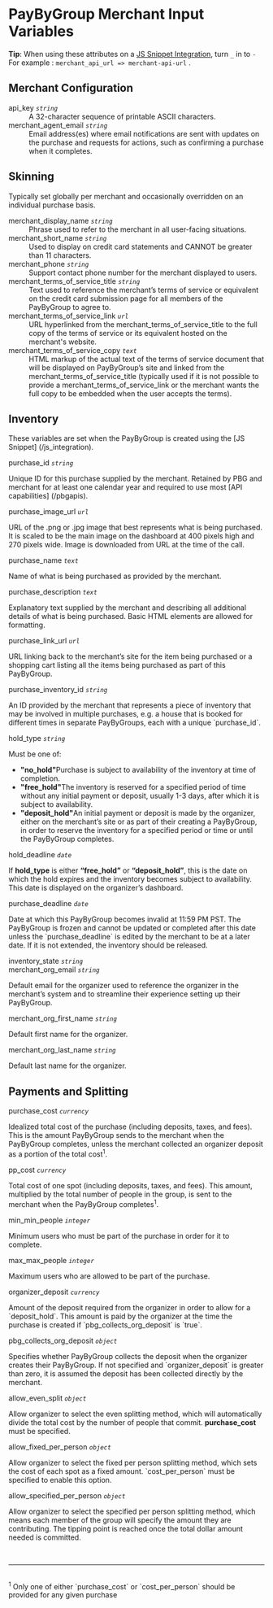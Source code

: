 # PayByGroup Merchant Input Variables
<div class="alert tip">
  <p><strong>Tip</strong>: When using these attributes on a <a href="/js_integration">JS Snippet Integration</a>, turn <code>_</code> in to <code>-</code><br>For example : <code>merchant_api_url => merchant-api-url</code> .</p>
</div>

## Merchant Configuration
<dl>
  <dt>api_key <code><i>string</i></code></dt>
  <dd>A 32-character sequence of printable ASCII characters.</dd>
 <!-- <dt>merchant_api_url <code><i>url</i></code></dt>
  <dd>Used to display on credit card statements and cannot be greater than 11 characters.</dd> -->
  <dt>merchant_agent_email <code><i>string</i></code></dt>
  <dd>Email address(es) where email notifications are sent with updates on the purchase and requests for actions, such as confirming a purchase when it completes.</dd>
</dl>

## Skinning
Typically set globally per merchant and occasionally overridden on an individual purchase basis.
<dl>
  <dt>merchant_display_name <code><i>string</i></code> </dt>
  <dd>Phrase used to refer to the merchant in all user-facing situations.</dd>
  <dt>merchant_short_name <code><i>string</i></code> </dt>
  <dd>Used to display on credit card statements and CANNOT be greater than 11 characters.</dd>
  <dt>merchant_phone <code><i>string</i></code> </dt>
  <dd>Support contact phone number for the merchant displayed to users.</dd>
  <dt>merchant_terms_of_service_title <code><i>string</i></code> </dt>
  <dd>Text used to reference the merchant’s terms of service or equivalent on the credit card submission page for all members of the PayByGroup to agree to.</dd>
  <dt>merchant_terms_of_service_link <code><i>url</i></code> </dt>
  <dd>URL hyperlinked from the merchant_terms_of_service_title to the full copy of the terms of service or its equivalent hosted on the merchant's website.</dd>
  <dt>merchant_terms_of_service_copy <code><i>text</i></code> </dt>
  <dd>HTML markup of the actual text of the
terms of service document that will be displayed on PayByGroup’s site and linked from the merchant_terms_of_service_title (typically used if it is not possible to provide a merchant_terms_of_service_link or the merchant wants the full copy to be embedded when the user accepts the terms).</dd>
</dl>

## Inventory
These variables are set when the PayByGroup is created using the [JS Snippet] (/js_integration). <!--, and certain ones are editable later via the Purchase Update API -->
<dl>
  <dt>purchase_id <code><i>string</i></code></dt>
  <dl>Unique ID for this purchase supplied by the merchant. Retained by PBG and merchant for at least one calendar year and required to use most [API capabilities] (/pbgapis).</dl>
  <dt>purchase_image_url <code><i>url</i></code></dt>
  <dl>URL of the .png or .jpg image that best represents what is being purchased. It is scaled to be the main image on the dashboard at 400 pixels high and 270 pixels wide. Image is downloaded from URL at the time of the call.</dl>
  <dt>purchase_name <code><i>text</i></code></dt>
  <dl>Name of what is being purchased as provided by the merchant.</dl>
  <dt>purchase_description <code><i>text</i></code></dt>
  <dl>Explanatory text supplied by the merchant and describing all additional details of what is being purchased. Basic HTML elements are allowed for formatting.</dl>
  <dt>purchase_link_url  <code><i>url</i></code></dt>
  <dl>URL linking back to the merchant’s site for the item being purchased or a shopping cart listing all the items being purchased as part of this PayByGroup.</dl>
  <dt>purchase_inventory_id  <code><i>string</i></code></dt>
  <dl>An ID provided by the merchant that represents a piece of inventory that may be involved in multiple purchases, e.g. a house that is booked for different times in separate PayByGroups, each with a unique `purchase_id`.</dl>
  <dt>hold_type  <code><i>string</i></code></dt>
  <dl>Must be one of:
    <ul>
      <li><strong>"no_hold"</strong>Purchase is subject to availability of the inventory at time of completion.</li>
      <li><strong>"free_hold"</strong>The inventory is reserved for a specified period of time without any initial payment or deposit, usually 1-3 days, after which it is subject to availability.</li>
      <li><strong>"deposit_hold"</strong>An initial payment or deposit is made by the organizer, either on the merchant’s site or as part of their creating a PayByGroup, in order to reserve the inventory for a specified period or time or until the PayByGroup completes.</li>
    </ul>
  </dl>
  <dt>hold_deadline  <code><i>date</i></code></dt>
  <dl>If <strong>hold_type</strong> is either <strong>“free_hold”</strong> or <strong>“deposit_hold”</strong>, this is the date on which the hold expires and the inventory becomes subject to availability. This date is displayed on the organizer’s dashboard.</dl>
  <dt>purchase_deadline  <code><i>date</i></code></dt>
  <dl>Date at which this PayByGroup becomes invalid at 11:59 PM PST. The PayByGroup is frozen and cannot be updated or completed after this date unless the `purchase_deadline` is edited by the merchant to be at a later date. If it is not extended, the inventory should be released.</dl>
  <dt>inventory_state  <code><i>string</i></code></dt>
<!--  <dl>Specifies the current state of the inventory underlying a
purchase. Possible values are:
    <ul>
      <li><strong>"available"</strong>The inventory is still available.</li>
      <li><strong>"unavailable"</strong>The inventory is no longer available.</li>
      <li><strong>"unknown"</strong>The status of the inventory cannot be instantly determined.</li>
    </ul>
  </dl> -->
  <dt>merchant_org_email <code><i>string</i></code></dt>
  <dl>Default email for the organizer used to reference the organizer in the merchant’s system and to streamline their experience setting up their PayByGroup.</dl>
  <dt>merchant_org_first_name <code><i>string</i></code></dt>
  <dl>Default first name for the organizer.</dl>
  <dt>merchant_org_last_name <code><i>string</i></code></dt>
  <dl>Default last name for the organizer.</dl>
</dl>

## Payments and Splitting
<dl>
  <dt>purchase_cost <code><i>currency</i></code></dt>
  <dl>Idealized total cost of the purchase (including deposits, taxes, and fees). This is the amount PayByGroup sends to the merchant when the PayByGroup completes, unless the merchant collected an organizer deposit as a portion of the total cost<sup>1</sup>.</dl>
  <dt>pp_cost <code><i>currency</i></code></dt>
  <dl>Total cost of one spot (including deposits, taxes, and fees). This amount, multiplied by the total number of people in the group, is sent to the merchant when the PayByGroup completes<sup>1</sup>.</dl>
  <dt>min_min_people <code><i>integer</i></code></dt>
  <dl>Minimum users who must be part of the purchase in order for it to complete.</dl>
  <dt>max_max_people <code><i>integer</i></code></dt>
  <dl>Maximum users who are allowed to be part of the purchase.</dl>
  <dt>organizer_deposit <code><i>currency</i></code></dt>
  <dl>Amount of the deposit required from the organizer in order to allow for a `deposit_hold`. This amount is paid by the organizer at the time the purchase is created if `pbg_collects_org_deposit` is `true`.</dl>
  <dt>pbg_collects_org_deposit <code><i>object</i></code></dt>
  <dl>Specifies whether PayByGroup collects the deposit when the organizer creates their PayByGroup. If not specified and `organizer_deposit` is greater than zero, it is assumed the deposit has been collected directly by the merchant.</dl>
  <dt>allow_even_split <code><i>object</i></code></dt>
  <dl>Allow organizer to select the even splitting method, which will automatically divide the total cost by the number of people that commit. <strong>purchase_cost</strong> must be specified.</dl>
  <dt>allow_fixed_per_person <code><i>object</i></code></dt>
  <dl>Allow organizer to select the fixed per person splitting method, which sets the cost of each spot as a fixed amount. `cost_per_person` must be specified to enable this option.</dl>
  <dt>allow_specified_per_person <code><i>object</i></code></dt>
  <dl>Allow organizer to select the specified per person splitting method, which means each member of the group will specify the amount they are contributing. The tipping point is reached once the total dollar amount needed is committed.</dl>
</dl>
<br>
<hr>
<br>
<sup>1</sup> Only one of either `purchase_cost` or `cost_per_person` should be provided for any given purchase

